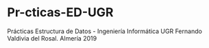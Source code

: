 # Pr-cticas-ED-UGR
Prácticas Estructura de Datos - Ingeniería Informática UGR
Fernando Valdivia del Rosal. Almería 2019
